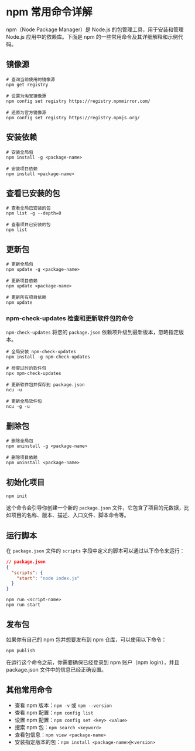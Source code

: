 # npm 常用命令详解

npm（Node Package Manager）是 Node.js 的包管理工具，用于安装和管理 Node.js 应用中的依赖库。下面是 npm 的一些常用命令及其详细解释和示例代码。

## 镜像源

```shell{1,4,7}
# 查询当前使用的镜像源
npm get registry

# 设置为淘宝镜像源
npm config set registry https://registry.npmmirror.com/

# 还原为官方镜像源
npm config set registry https://registry.npmjs.org/
```

## 安装依赖

```shell{1,4}
# 安装全局包
npm install -g <package-name>

# 安装项目依赖
npm install <package-name>
```

## 查看已安装的包

```shell{1,4}
# 查看全局已安装的包
npm list -g --depth=0

# 查看项目已安装的包
npm list
```

## 更新包

```shell{1,4,7}
# 更新全局包
npm update -g <package-name>

# 更新项目依赖
npm update <package-name>

# 更新所有项目依赖
npm update
```

### npm-check-updates 检查和更新软件包的命令

`npm-check-updates` 将您的 `package.json` 依赖项升级到最新版本，忽略指定版本。

```shell{1,4,7,10}
# 全局安装 npm-check-updates
npm install -g npm-check-updates

# 检查过时的软件包
npx npm-check-updates

# 更新软件包并保存到 package.json
ncu -u

# 更新全局软件包
ncu -g -u
```

## 删除包

```shell{1,4}
# 删除全局包
npm uninstall -g <package-name>

# 删除项目依赖
npm uninstall <package-name>
```

## 初始化项目

```shell
npm init
```

这个命令会引导你创建一个新的 `package.json` 文件，它包含了项目的元数据，比如项目的名称、版本、描述、入口文件、脚本命令等。

## 运行脚本

在 `package.json` 文件的 `scripts` 字段中定义的脚本可以通过以下命令来运行：

```json
// package.json
{
  "scripts": {
    "start": "node index.js"
  }
}
```

```shell
npm run <script-name>
npm run start
```

## 发布包

如果你有自己的 npm 包并想要发布到 npm 仓库，可以使用以下命令：

```shell
npm publish
```

在运行这个命令之前，你需要确保已经登录到 npm 账户（npm login），并且 package.json 文件中的信息已经正确设置。

## 其他常用命令

- 查看 npm 版本：`npm -v` 或 `npm --version`
- 查看 npm 配置：`npm config list`
- 设置 npm 配置：`npm config set <key> <value>`
- 搜索 npm 包：`npm search <keyword>`
- 查看包信息：`npm view <package-name>`
- 安装指定版本的包：`npm install <package-name>@<version>`
